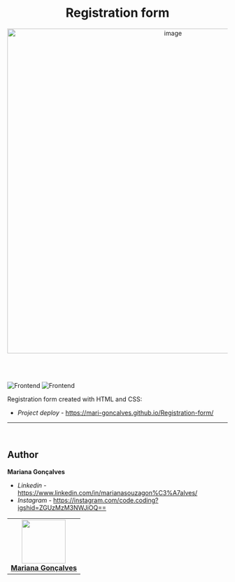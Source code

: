 <h1 align="center">  Registration form </h1>

<div align="center">
  <img width="742" alt="image" src="https://user-images.githubusercontent.com/120994185/235560161-a4f8ac6c-dd53-4b8a-83a4-d7da9c25e3fb.png">
</div>

<br>
<br>
<br>

![Frontend](https://img.shields.io/badge/Frontend-HTML5-orange?style=for-the-badge&logo=appveyor)
![Frontend](https://img.shields.io/badge/Style-CSS3-blue?style=for-the-badge&logo=appveyor)


Registration form created with HTML and CSS:
* *Project deploy* - https://mari-goncalves.github.io/Registration-form/

---

<br>

## Author

**Mariana Gonçalves** 

* *Linkedin* - https://www.linkedin.com/in/marianasouzagon%C3%A7alves/
* *Instagram* - https://instagram.com/code.coding?igshid=ZGUzMzM3NWJiOQ== 

<table>
  <tr>
    <td align="center"><a href="https://github.com/Mari-Goncalves"><img src="https://github.com/Mari-Goncalves/Portfolio/assets/120994185/7a7a7da0-219a-40e8-9cc7-6e4ec557cf85" width="100px;" alt=""/>
      <br /><sub><b><a href="https://github.com/Mari-Goncalves">Mariana Gonçalves</a></b>
      </sub></a><br/></td>
  </tr>
</table>
